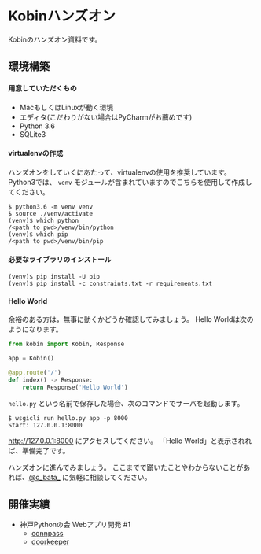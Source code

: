 # Kobinハンズオン

Kobinのハンズオン資料です。

## 環境構築

#### 用意していただくもの

- MacもしくはLinuxが動く環境
- エディタ(こだわりがない場合はPyCharmがお薦めです)
- Python 3.6
- SQLite3


#### virtualenvの作成

ハンズオンをしていくにあたって、virtualenvの使用を推奨しています。
Python3では、 `venv` モジュールが含まれていますのでこちらを使用して作成してください。

```console
$ python3.6 -m venv venv
$ source ./venv/activate
(venv)$ which python
/<path to pwd>/venv/bin/python
(venv)$ which pip
/<path to pwd>/venv/bin/pip
```


#### 必要なライブラリのインストール

```console
(venv)$ pip install -U pip
(venv)$ pip install -c constraints.txt -r requirements.txt
```

#### Hello World

余裕のある方は，無事に動くかどうか確認してみましょう。
Hello Worldは次のようになります。

```python
from kobin import Kobin, Response

app = Kobin()

@app.route('/')
def index() -> Response:
    return Response('Hello World')
```

`hello.py` という名前で保存した場合、次のコマンドでサーバを起動します。

```console
$ wsgicli run hello.py app -p 8000
Start: 127.0.0.1:8000
```

http://127.0.0.1:8000 にアクセスしてください。
「Hello World」と表示されれば、準備完了です。

ハンズオンに進んでみましょう。
ここまでで躓いたことやわからないことがあれば、[@c_bata_](https://twitter.com/c_bata_) に気軽に相談してください。


## 開催実績

- 神戸Pythonの会 Webアプリ開発 #1
    - [connpass](https://kobe-python.connpass.com/event/48080/)
    - [doorkeeper](https://f0697a62045dae763ed7b3c489.doorkeeper.jp/events/55869)

